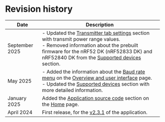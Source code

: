 # Revision history

| Date       | Description   |
|------------|---------------|
| September 2025 | - Updated the [Transmitter tab settings](./overview.md#transmitter-tab) section with transmit power range values.<br/>- Removed information about the prebuilt firmware for the nRF52 DK (nRF52833 DK) and nRF52840 DK from the [Supported devices](index.md#supported-devices) section. |
| May 2025   | - Added the information about the [Baud rate menu](./overview.md#baud-rate) on the [Overview and user interface](./overview.md#select-device) page.<br/>- Updated the [Supported devices](index.md#supported-devices) section with more detailed information. |
| January 2025   | Added the [Application source code](./index.md#application-source-code) section on the [Home](./index.md) page. |
| April 2024 | First release, for the [v2.3.1](https://github.com/NordicSemiconductor/pc-nrfconnect-dtm/blob/main/Changelog.md) of the application. |
